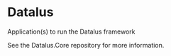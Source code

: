 # Datalus
Application(s) to run the Datalus framework

See the Datalus.Core repository for more information.
